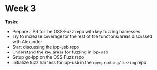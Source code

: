 # Week 3

**Tasks:**
- Prepare a PR for the OSS-Fuzz repo with key fuzzing harnesses
- Try to increase coverage for the rest of the functions/areas discussed with Alexander
- Start discussing the ipp-usb repo
- Understand the key areas for fuzzing in ipp-usb
- Setup go-ipp on the OSS-Fuzz repo
- Initialize fuzz harness for ipp-usb in the `openprinting/fuzzing` repo
